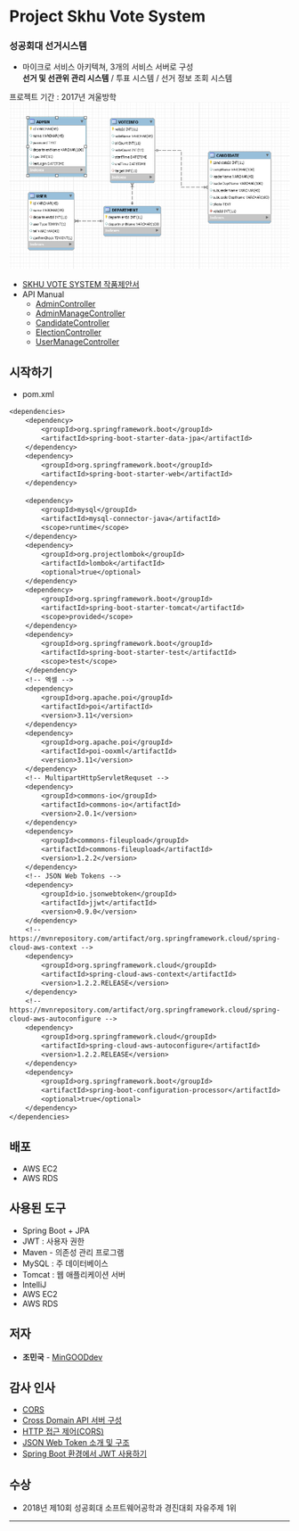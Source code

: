 # Project Skhu Vote System
### 성공회대 선거시스템
* 마이크로 서비스 아키텍쳐, 3개의 서비스 서버로 구성<br/>
**선거 및 선관위 관리 시스템** / 투표 시스템 / 선거 정보 조회 시스템<br/>

프로젝트 기간 : 2017년 겨울방학<br/>
![Database](./img/skhuvoteDB.PNG)
* [SKHU VOTE SYSTEM 작품제안서](./document/skhuvote_manual.pdf)
* API Manual
    * [AdminController](./apidoc/AdminController.md)
    * [AdminManageController](./apidoc/AdminManageController.md)
    * [CandidateController](./apidoc/CandidateController.md)
    * [ElectionController](./apidoc/ElectionController.md)
    * [UserManageController](./apidoc/UserManageController.md)

## 시작하기
* pom.xml

```
<dependencies>
    <dependency>
        <groupId>org.springframework.boot</groupId>
        <artifactId>spring-boot-starter-data-jpa</artifactId>
    </dependency>
    <dependency>
        <groupId>org.springframework.boot</groupId>
        <artifactId>spring-boot-starter-web</artifactId>
    </dependency>

    <dependency>
        <groupId>mysql</groupId>
        <artifactId>mysql-connector-java</artifactId>
        <scope>runtime</scope>
    </dependency>
    <dependency>
        <groupId>org.projectlombok</groupId>
        <artifactId>lombok</artifactId>
        <optional>true</optional>
    </dependency>
    <dependency>
        <groupId>org.springframework.boot</groupId>
        <artifactId>spring-boot-starter-tomcat</artifactId>
        <scope>provided</scope>
    </dependency>
    <dependency>
        <groupId>org.springframework.boot</groupId>
        <artifactId>spring-boot-starter-test</artifactId>
        <scope>test</scope>
    </dependency>
    <!-- 엑셀 -->
    <dependency>
        <groupId>org.apache.poi</groupId>
        <artifactId>poi</artifactId>
        <version>3.11</version>
    </dependency>
    <dependency>
        <groupId>org.apache.poi</groupId>
        <artifactId>poi-ooxml</artifactId>
        <version>3.11</version>
    </dependency>
    <!-- MultipartHttpServletRequset -->
    <dependency>
        <groupId>commons-io</groupId>
        <artifactId>commons-io</artifactId>
        <version>2.0.1</version>
    </dependency>
    <dependency>
        <groupId>commons-fileupload</groupId>
        <artifactId>commons-fileupload</artifactId>
        <version>1.2.2</version>
    </dependency>
    <!-- JSON Web Tokens -->
    <dependency>
        <groupId>io.jsonwebtoken</groupId>
        <artifactId>jjwt</artifactId>
        <version>0.9.0</version>
    </dependency>
    <!-- https://mvnrepository.com/artifact/org.springframework.cloud/spring-cloud-aws-context -->
    <dependency>
        <groupId>org.springframework.cloud</groupId>
        <artifactId>spring-cloud-aws-context</artifactId>
        <version>1.2.2.RELEASE</version>
    </dependency>
    <!-- https://mvnrepository.com/artifact/org.springframework.cloud/spring-cloud-aws-autoconfigure -->
    <dependency>
        <groupId>org.springframework.cloud</groupId>
        <artifactId>spring-cloud-aws-autoconfigure</artifactId>
        <version>1.2.2.RELEASE</version>
    </dependency>
    <dependency>
        <groupId>org.springframework.boot</groupId>
        <artifactId>spring-boot-configuration-processor</artifactId>
        <optional>true</optional>
    </dependency>
</dependencies>
```

## 배포

* AWS EC2
* AWS RDS

## 사용된 도구

* Spring Boot + JPA
* JWT : 사용자 권한
* Maven - 의존성 관리 프로그램
* MySQL : 주 데이터베이스
* Tomcat : 웹 애플리케이션 서버
* IntelliJ
* AWS EC2
* AWS RDS

## 저자

* **조민국** - [MinGOODdev](https://github.com/MinGOODdev)

## 감사 인사

* [CORS](http://homoefficio.github.io/2015/07/21/Cross-Origin-Resource-Sharing/)
* [Cross Domain API 서버 구성](https://www.popit.kr/corss-domain-api-%EC%84%9C%EB%B2%84-%EA%B5%AC%EC%84%B1/)
* [HTTP 접근 제어(CORS)](https://developer.mozilla.org/ko/docs/Web/HTTP/Access_control_CORS)
* [JSON Web Token 소개 및 구조](https://velopert.com/2389)
* [Spring Boot 환경에서 JWT 사용하기](http://alwayspr.tistory.com/8)


## 수상

* 2018년 제10회 성공회대 소프트웨어공학과 경진대회 자유주제 1위

---


